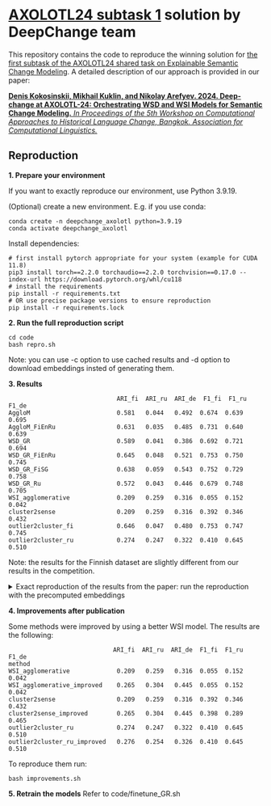 # [AXOLOTL24 subtask 1](https://github.com/ltgoslo/axolotl24_shared_task/tree/main) solution by DeepChange team

This repository contains the code to reproduce the winning solution for [the first subtask of the AXOLOTL24 shared task on Explainable Semantic Change Modeling](https://github.com/ltgoslo/axolotl24_shared_task/tree/main). A detailed description of our approach is provided in our paper:

[**Denis Kokosinskii, Mikhail Kuklin, and Nikolay Arefyev. 2024. Deep-change at AXOLOTL-24: Orchestrating WSD and WSI Models for Semantic Change Modeling.** _In Proceedings of the 5th Workshop on Computational Approaches to Historical Language Change, Bangkok. Association for Computational Linguistics._](https://aclanthology.org/2024.lchange-1.16/)

## Reproduction
**1. Prepare your environment**

If you want to exactly reproduce our environment, use Python 3.9.19.

(Optional) create a new environment. E.g. if you use conda:
```
conda create -n deepchange_axolotl python=3.9.19
conda activate deepchange_axolotl
```
Install dependencies:
```
# first install pytorch appropriate for your system (example for CUDA 11.8)
pip3 install torch==2.2.0 torchaudio==2.2.0 torchvision==0.17.0 --index-url https://download.pytorch.org/whl/cu118
# install the requirements
pip install -r requirements.txt
# OR use precise package versions to ensure reproduction
pip install -r requirements.lock
```
**2. Run the full reproduction script**

```
cd code
bash repro.sh
```
Note: you can use -c option to use cached results and -d option to download embeddings insted of generating them.

**3. Results**
```                            
                              ARI_fi  ARI_ru  ARI_de  F1_fi  F1_ru  F1_de
AggloM                        0.581   0.044   0.492  0.674  0.639  0.695
AggloM_FiEnRu                 0.631   0.035   0.485  0.731  0.640  0.639
WSD_GR                        0.589   0.041   0.386  0.692  0.721  0.694
WSD_GR_FiEnRu                 0.645   0.048   0.521  0.753  0.750  0.745
WSD_GR_FiSG                   0.638   0.059   0.543  0.752  0.729  0.758
WSD_GR_Ru                     0.572   0.043   0.446  0.679  0.748  0.705
WSI_agglomerative             0.209   0.259   0.316  0.055  0.152  0.042
cluster2sense                 0.209   0.259   0.316  0.392  0.346  0.432
outlier2cluster_fi            0.646   0.047   0.480  0.753  0.747  0.745
outlier2cluster_ru            0.274   0.247   0.322  0.410  0.645  0.510
```

Note: the results for the Finnish dataset are slightly different from our results in the competition.

<details><summary>Exact reproduction of the results from the paper: run the reproduction with the precomputed embeddings</summary>

In the competition we used an intermetiadate checkpoint of the GR model for the Finnish dataset and the Russian datasets, which were later lost. However, the difference is minor.

To get the exact results from the paper run

```
bash repro.sh -d
```
Which results in:
```
                    ARI_fi  ARI_ru  ARI_de  F1_fi  F1_ru  F1_de
AggloM               0.581   0.044   0.492  0.674  0.643  0.695
AggloM_FiEnRu        0.631   0.035   0.485  0.731  0.636  0.639
WSD_GR               0.581*  0.041   0.386  0.690* 0.721  0.694
WSD_GR_FiEnRu        0.649*  0.048   0.521  0.756* 0.750  0.745
WSD_GR_FiSG          0.638   0.059   0.543  0.752  0.729  0.758
WSD_GR_Ru            0.568*  0.053*  0.464* 0.568* 0.750* 0.724*
WSI_agglomerative    0.209   0.259   0.316  0.055  0.152  0.042
cluster2sense        0.209   0.259   0.316  0.392  0.346  0.432
outlier2cluster_fi   0.649*  0.047   0.480  0.756* 0.747  0.745
outlier2cluster_ru   0.278   0.247   0.322  0.414  0.645  0.510
```
\* – our results from the leaderboard, which can be reproduced exactly only with the pre-computed embeddings from the lost GR checkpoints
</details>

**4. Improvements after publication**

Some methods were improved by using a better WSI model. The results are the following:
```
                             ARI_fi  ARI_ru  ARI_de  F1_fi  F1_ru  F1_de
method                                                                  
WSI_agglomerative             0.209   0.259   0.316  0.055  0.152  0.042
WSI_agglomerative_improved    0.265   0.304   0.445  0.055  0.152  0.042
cluster2sense                 0.209   0.259   0.316  0.392  0.346  0.432
cluster2sense_improved        0.265   0.304   0.445  0.398  0.289  0.465
outlier2cluster_ru            0.274   0.247   0.322  0.410  0.645  0.510
outlier2cluster_ru_improved   0.276   0.254   0.326  0.410  0.645  0.510
```

To reproduce them run:

```
bash improvements.sh
```

**5. Retrain the models**
Refer to code/finetune_GR.sh

